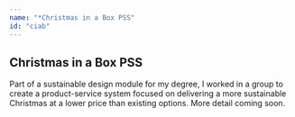 ```yaml
---
name: "*Christmas in a Box PSS"
id: "ciab"
---
```


<h2>Christmas in a Box PSS</h2>
<p>Part of a sustainable design module for my degree, I worked in a group to create a product-service system focused on delivering a more sustainable Christmas at a lower price than existing options. More detail coming soon.</p>
